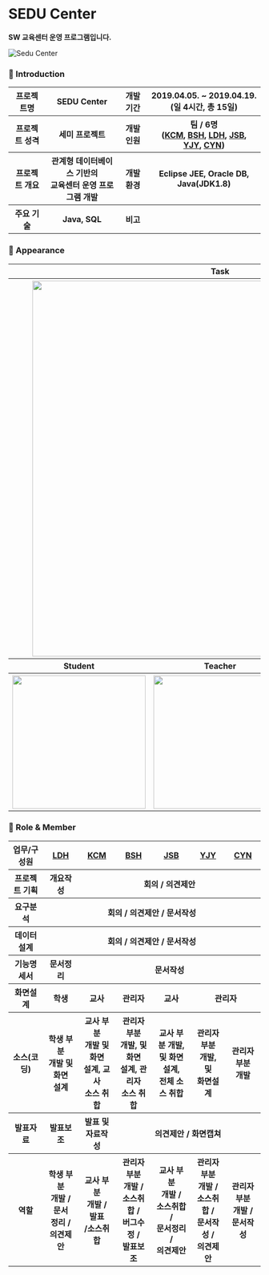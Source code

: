 # SEDU Center

**SW 교육센터 운영 프로그램입니다.** 

![Sedu Center](https://lh3.googleusercontent.com/njcRLu4P-aMYgvoru5r5UkKF89NMDx5afDfaDUs0avudPIrKydIBHXSAhvDcp6yAinrSxbXkdS48VDdTxDT-misO1AUieftlxNKBVEILhT4sL6gLFwixojCHvh9hWvwFWohm7dPhHJi2RbS2lqFWMmY7rgQvke_k0AG5635BSC92q82wffNnwp9rDioNiSwJJDNuROZpyphAAa8CKE4T2bkfd_GCDu3SW8f2htQcaskSPizM-1kXxid63iQXLKqjvCMCOm6AT_GTOcSlXW7BPlg6CRd9E3qPk64iEM0EnLunVMAQN-mz_EQoTxr8NwP48JnvSYmEWzkUM3pBdlALYb46hYjmUtj97M7el36e1gkc7nOq52veVK1V2utc5XUgo76kpp-7622x4myvq6aYQs40_otatIlfThSc3H1yQxKk1_P39V1KR6lHf0Xqx0RQQQHiBD1Yb3GaCiNDN0T5l-pfYqWMILBP6TCKEu3Z0AZ_FCNsWNESnK_p5QCZosht-cuEkakVfwkmY-2QdnRuC_bHJoo2c8KL_Sb35xUBH0G87qatRfw7kzRYR0yXLenE0dbaJKjdEbxUC_M15h9PZ_4_geb0bJAIGHFeWd78EOGBcl6S_XlbciLBLpEDY9qqMIIQh87GGirSFyWfdEhw04y4auhWJixSdhzIwz0-U8uiH4sIiP1i16jT87KLng=w1345-h817-no "Preview")

### 👋 Introduction

<table>
    <tr>
        <th>프로젝트명</th>
        <th>SEDU Center</th>
        <th>개발 기간</th>
        <th>2019.04.05. ~ 2019.04.19. <br>(일 4시간, 총 15일)</th>
    </tr>
    <tr>
        <th>프로젝트 성격</th>
        <th>세미 프로젝트</th>
        <th>개발 인원</th>
        <th>팀 / 6명<br>
          (<a href="https://github.com/chanmi-kim">KCM</a>,
          <a href="https://github.com/SeHoonBae">BSH</a>,
          <a href="https://github.com/daahyunee">LDH</a>,
          <a href="https://github.com/AlfredCho">JSB</a>,
          <a href="https://github.com/jubi93">YJY</a>,
          <a href="https://github.com/popcon4199">CYN</a>)
      </th>
    </tr>
      <tr>
        <th>프로젝트 개요</th>
        <th>관계형 데이터베이스 기반의 <br>교육센터 운영 프로그램 개발</th>
        <th>개발 환경</th>
        <th>Eclipse JEE, Oracle DB, Java(JDK1.8)</th>
    </tr>
        <tr>
        <th>주요 기술</th>
        <th>Java, SQL</th>
        <th>비고</th>
        <th> </th>
    </tr>
</table>

### 📼 Appearance

<table>
    <tr>
        <th colspan="3">Task</th>
    </tr>
    <tr>
        <th colspan="3"><img width="750"src="https://lh3.googleusercontent.com/g5f98BmBDqd64NkQN039Ok2DqCNYLbPs8L9urZ9P-SvxUevq82LGw18SXTCrfsNwYjy57KiL9AUfmu2_SvLIJZ2G25cekMrruNy92GgbEAwqDM1_9ASaxhE_LMSH9RSD5pPw0c_GOSjQL19CH5_ghtX0MXSLV8ea3pRD_FmkPWwUZtQj3adjs4SiBki7hb_EPGKuOTEW1j59u1MKt5HDkndiTVVhBmDhL5i8AxeEVWH-teKIex2OJI19jzpWOgWhZAGHZVDAnM8F_-o7tLOfSDkI-l45VUZKLeBqtXmPrqvzvsepXrrbfyV82Rv6sCVicWvjegSgk6Adu6a6EPV9wTcG1sAVmQaMOKM78O9YIwyipetrbf6mAmSIPvCcCR-TZDemLykO2TggoS-uD7XelvHN7eSIQf9eCotjzQCAOajggVU4P5KD5iYmCf9DWhyqrkAaMOfzuxGqY6E9mxduMmlqTi3ESpfBFkvCrcP0yCD-Dvzg_DKYDHUbzG4FZxaAxIjOAPYfnE16cWUiSwfu8RZKmq2u0a_PymhKiMuKdRzFZ-sIh57GxlDMzQS_MhaKa7F2xHOkKMQqVtbEbItOpbtxZnBtZmSlnKyAIJ_QmazXlfJ5G1sgv7y5bfpaGqRM1XFO06qFUiq1_kV555wiuYtScOe54c254BXPva6ZFHTqM6--UhjIPoe0EUiz0Q=w1280-h720-no"></th>
    </tr>
    <tr>
       <th>Student</th>
       <th>Teacher</th>
       <th>Admin</th>
    </tr>
    <tr>
        <th><img width="266" src="https://lh3.googleusercontent.com/udV-OtHC3rQtq2XZkTn56hCQ_qWeNUWeXgHLY49uOO3Y-Mr0sH2QS9myp-NeW14lyM-JB3AH732qkXbZmOt6FyFzkVu2j6LUzzCJHSo9HXhv2cG3ibaprBDyO1gfKgHSE76bFyDJOI4MGt1JxepzPsWjy814VDssi0iO_L-DzSxVZhrLUCEww3yTMpPqjJ13bBFo8bwayVyaOnHpXpdbzHgbWW1KjgG2XX2cpMe5uhaMYF18DZ90Jlrf01sB-GUIl1SJk4ywFREr0HYurTyn4hsOy4YYxNWP1jwV3M2985N7ql706KNOLr1ctJ1p1qFIsvcx0--8j0lM-X691UWLvJTH0RijCKKK4ZHfZ2LHlxkq4Zw6x0q2Ez6HTrSIfuj1E7pSA5tlwv9MrBfd8zEe7f84rR9oeseJOvRFytEfsp0g557BypfT_90C6PToB7FY_aKpE1bYK7bD8V4nplsXQybMT49LX_ozeN2YHbFbkCi4uG7l299-ev3StUc93-mflNVDgs4RMw4H3S346OOtEupR-jUVcBf0WUy0VK5yXVFDTSGKThMS31kslNtRT47vknfz9p9h7fgzjMkGlJrzuQQX7CoxqoXhT5NHBl3JcMWeDTmM3ZgfdqfLBqWA91WYad5P1Q_r_QXu_2E8yhMYKC7TB2Tm5-vGD_6KmQ_iSA7s74OAI4FCQOww9TUa_Q=w1280-h720-no"></th>
        <th><img width="266" src="https://lh3.googleusercontent.com/7h7avLB06QVxQtiUzTCB3bBgze32XGB7n5T55kPqbEGfGBqzBAB84u1VYwa5OPc1eMA8bwg_G16r4UEJxSbpSUX11V1IcVEbk7jBj03_omzOilD9BMgRaOoC20nC0fhDmeqTJ1YnnJDLIvlClOKnFM2xsGct7PfP9oGU8ZjfbV8-4Q7E-Hlzkt61MPrlhA5soON2QChxCmz9KbyywJ-W7hbhkmXe-tBZhLr8MTbVyDHYkqwwNmO6U0AdVq_e6vW_v1Sw7dz5pwou7idocZG1XoeCxLIwuHn24JD7NIA1vPXQzS7TfCU1rCUsASzI5lYhvsi09JaM9EaAo4v0pS5lZ1Vs55Z6XHuIAyXbIiTmk1fqjl36XTwT3mpNzd92jukBXwCWbPaHU22-e-B56TJqWkZyZ8VHQYpQys-d845Pbj9p6UfQPDU3t2xmioIUMaEAp2TnIPG1Jw99xY5_SSljn-iFm1ev0UDDwGLJ485cUR0igqOJUwqmTr1DBsOcfK1Juzf9U-znjPaDhxipg5cOv1Ijx1VLqzfc6jNJC4o6mnR7RfVzG_Aq5DE3B6i7IVcx2ATT1wxFLtulMgLOx82z9Dht4661mZXNY0dX_yH7JqFAKGfand2inionAhqT3ZFFkzGnNv54YU_bd1NMpQzicUyoSOcHMtwGGvlCuQWui0C-4Ff83nXE899FtVOo9A=w718-h404-no"></th>
        <th><img width="266" src="https://lh3.googleusercontent.com/rpt-9pmfUrz0uy2TT84C5md47_GPRPUblRFOXp0dec7_9VASS8Qbj3EFBIph_jLcYC-TonxyfCAVnpSDUrHRccPntQAwJP2TXxeWwKdr9cZ-jE73YnUakMclpbXOa8U7007P5mImZ-T1WMI-JeZ1sAOKdKtpTZ2fUITjwjn5MKBPda_UTXYS5cOPB9skKwwOt_5EjW0S8_f8JEUkuMyh3KKVrLeXCnL9CmZlUuKpVtOfeThBSVWkGfwPg6xSlxsdXSr88oIopcDOOD3x4X8_ytjXqQKW6Scysg7gqBukeQBytD0ufzAciaapCiKeJDBUAlU3w4-vlCAqjLoMcBhukudX7LdzftInk8BTWVLBjExmlb_fzbAk2SOPtmbK978nVg5tl8eIWjbGF3xeRr0KQ43lIKxU1k9X6sqeTt29k95ZA-MzFYBG2U_6PhDec1nEngu8GI-mK-Zv3H9JSYm8Qr9Q2aIEzELOMDFFy_0-jqTn-FYLNYqX3np5p8eAg8kGfoAtXL_JmkEksfqaYviR6uRzRQJ3xK5TKmE3pCezC9Ma7vjrSszBSOFqgrr9g0ObAe94CwmcrGdqUtNLPbcvCo0d-HfbCG0woEA0dkA_wlzgS3eTPUj4HtfKiNnc34L5uuVuejE04aHilUenBGJ62lQMqpbjWV8HD0olMDg7ujea5F-YoA2FVWqb5KY85g=w1280-h720-no"></th>
    </tr>
</table>

### 📑 Role & Member

<table>
    <tr>
        <th>업무/구성원</th>
        <th><a href="https://github.com/daahyunee">LDH</a></th>
        <th><a href="https://github.com/chanmi-kim">KCM</a></th>
        <th><a href="https://github.com/SeHoonBae">BSH</a></th>
        <th><a href="https://github.com/AlfredCho">JSB</a></th>
        <th><a href="https://github.com/jubi93">YJY</a></th>
        <th><a href="https://github.com/popcon4199">CYN</a></th>
    </tr>
    <tr>
        <th>프로젝트 기획</th>
        <th>개요작성</th>
        <th colspan="5">회의 / 의견제안</th>
    </tr>
    <tr>
        <th>요구분석</th>
        <th colspan="6">회의 / 의견제안 / 문서작성</th>
    </tr>
    <tr>
        <th>데이터설계</th>
        <th colspan="6">회의 / 의견제안 / 문서작성</th>
    </tr>
    <tr>
        <th>기능명세서</th>
        <th>문서정리</th>
        <th colspan="5">문서작성</th>
    </tr>
    <tr>
        <th>화면설계</th>
        <th>학생</th>
        <th>교사</th>
        <th>관리자</th>
        <th>교사</th>
        <th colspan="2">관리자</th>
    </tr>
    <tr>
        <th>소스(코딩)</th>
        <th>학생 부분 <br>개발 및 화면<br>설계</th>
        <th>교사 부분 <br>개발 및 화면<br>설계, 교사 <br>소스 취합</th>
        <th>관리자 부분 <br>개발, 및 화면<br>설계, 관리자 <br>소스 취합</th>
        <th>교사 부분 개발, <br>및 화면설계, <br>전체 소스 취합</th>
        <th>관리자 부분 <Br>개발, 및 <Br>화면설계</th>
        <th>관리자 부분 <br>개발</th>
    </tr>
    <tr>
        <th>발표자료</th>
        <th>발표보조</th>
        <th>발표 및 <br>자료작성</th>
        <th colspan="4">의견제안 / 화면캡쳐</th>
    </tr>
    <tr>
        <th>역할</th>
        <th>학생 부분 <br>개발 / 문서 <br>정리 / <br>의견제안</th>
        <th>교사 부분 <br>개발 / 발표 <br>/소스취합</th>
        <th>관리자 부분 <br>개발 / <br>소스취합 / <br>버그수정 / <br>발표보조</th>
        <th>교사 부분 <br>개발 / <br>소스취합 / <br>문서정리 / <br>의견제안</th>
        <th>관리자 부분 <br>개발 / <br>소스취합 / <br>문서작성 / <br>의견제안</th>
        <th>관리자 부분 <br>개발 / <br>문서작성</th>
    </tr>
</table>
